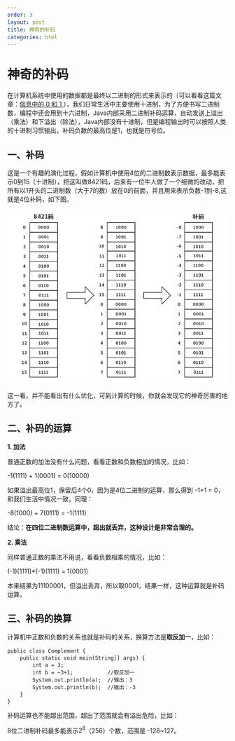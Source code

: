 ```yaml
---
order: 3
layout: post
title: 神奇的补码
categories: html
---
```

# 神奇的补码

在计算机系统中使用的数据都是最终以二进制的形式来表示的（可以看看这篇文章：[信息中的 0 和 1 ](https://zhuanlan.zhihu.com/p/26872482)），我们日常生活中主要使用十进制，为了方便书写二进制数，编程中还会用到十六进制，Java内部采用二进制补码运算，自动发送上溢出（乘法）和下溢出（除法），Java内部没有十进制，但是编程输出时可以按照人类的十进制习惯输出，补码负数的最高位是1，也就是符号位。

## 一、补码

这是一个有趣的演化过程，假如计算机中使用4位的二进制数表示数据，最多能表示0到15（十进制），把这叫做8421码，后来有一位牛人做了一个细微的改动，把所有以1开头的二进制数（大于7的数）放在0的前面，并且用来表示负数-1到-8,这就是4位补码，如下图。

![img01](../image/0007.png)

这一看，并不能看出有什么优化，可到计算的时候，你就会发现它的神奇厉害的地方了。

## 二、补码的运算

**1. 加法**

普通正数的加法没有什么问题，看看正数和负数相加的情况，比如：

-1(1111) + 1(0001) = 0(10000)

如果溢出最高位1，保留后4个0，因为是4位二进制的运算，那么得到 -1+1 = 0，和我们生活中情况一致，同理：

-8(1000) + 7(0111) = -1(1111)

结论：**在四位二进制数运算中，超出就丢弃，这种设计是非常合理的。**

**2. 乘法**

同样普通正数的乘法不用说，看看负数相乘的情况，比如：

(-1)(1111)*(-1)(1111) = 1(0001)

本来结果为11100001，但溢出丢弃，所以取0001，结果一样，这种运算就是补码运算。

## 三、补码的换算

计算机中正数和负数的关系也就是补码的关系，换算方法是**取反加一**，比如：

```
public class Complement {
    public static void main(String[] args) {
        int a = 3;
        int b = ~3+1;           //取反加一
        System.out.println(a);	//输出：3
        System.out.println(b);	//输出：-3
    }
}
```

补码运算也不能超出范围，超出了范围就会有溢出危险，比如：

8位二进制补码最多能表示$2^8$（256）个数，范围是 -128~127。
